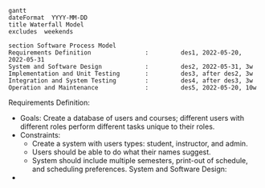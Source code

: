 ```mermaid
gantt
dateFormat  YYYY-MM-DD
title Waterfall Model
excludes  weekends

section Software Process Model
Requirements Definition               :         des1, 2022-05-20, 2022-05-31
System and Software Design            :         des2, 2022-05-31, 3w
Implementation and Unit Testing       :         des3, after des2, 3w
Integration and System Testing        :         des4, after des3, 3w
Operation and Maintenance             :         des5, 2022-05-20, 10w
```
Requirements Definition:
  - Goals: Create a database of users and courses; different users with different roles perform different tasks unique to their roles.
  - Constraints: 
    + Create a system with users types: student, instructor, and admin.
    + Users should be able to do what their names suggest.
    + System should include multiple semesters, print-out of schedule, and scheduling preferences.
System and Software Design:
  - 
